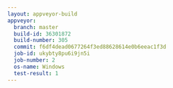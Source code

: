```yaml
---
layout: appveyor-build
appveyor:
  branch: master
  build-id: 36301872
  build-number: 305
  commit: f6df4dead0677264f3ed88628614e0b6eeac1f3d
  job-id: ukybty8pu6i9jn5i
  job-number: 2
  os-name: Windows
  test-result: 1
---
```

